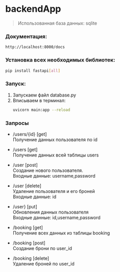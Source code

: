 # backendApp
>Использованная база данных: sqlite
### Документация:
```
http://localhost:8000/docs
```
### Установка всех необходимых библиотек:
```bash
pip install fastapi[all]
```
### Запуск:
1. Запускаем файл database.py
2. Вписываем в терминал:
   ```bash
   uvicorn main:app --reload
   ```
### Запросы
- /users/{id} [get]
  <br/>Получение данных пользователя по id
  <br/>
- /users [get]
  <br/>Получение данных всей таблицы users
- /user [post]
  <br/>Создание нового пользователя.
  <br/>Входные данные: username,password
- /user [delete]
  <br/>Удаление пользователя и его броней
  <br/>Входные данные: id
- /user} [put]
  <br/>Обновления данных пользователя
  <br/>Входные данные: id,username,password

- /booking [get]
  <br/> Получение всех данных из таблицы booking
- /booking [post]
  <br/>Создание брони по user_id
- /booking [delete]
  <br/>Удаление броней по user_id
